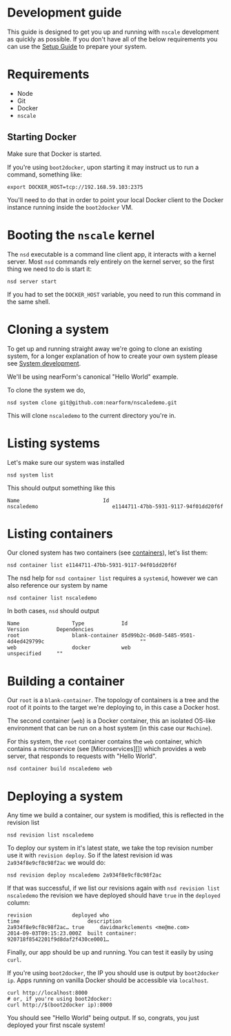# Development guide

This guide is designed to get you up and running with `nscale` 
development as quickly as possible. If you don't have all of
the below requirements you can use the [Setup Guide][setup-guide]
to prepare your system.

# Requirements

* Node
* Git
* Docker
* `nscale`

## Starting Docker
Make sure that Docker is started.

If you're using `boot2docker`, upon starting it may instruct us to run a command,
something like:

```
export DOCKER_HOST=tcp://192.168.59.103:2375
```

You'll need to do that in order to point your local Docker client to the Docker
instance running inside the `boot2docker` VM.

# Booting the `nscale` kernel
The `nsd` executable is a command line client app, it interacts
with a kernel server. Most `nsd` commands rely entirely on the 
kernel server, so the first thing we need to do is start it:

```
nsd server start
```

If you had to set the `DOCKER_HOST` variable, you need to run this command
in the same shell.

# Cloning a system

To get up and running straight away we're going to clone an existing system,
for a longer explanation of how to create your own system please see
[System development](system-development).

We'll be using nearForm's canonical "Hello World" example. 

To clone the system we do, 

```
nsd system clone git@github.com:nearform/nscaledemo.git
```

This will clone `nscaledemo` to the current directory you're in.

# Listing systems

Let's make sure our system was installed

```
nsd system list
```

This should output something like this

```
Name                           Id
nscaledemo                        e1144711-47bb-5931-9117-94f01dd20f6f
```

# Listing containers

Our cloned system has two containers (see [containers][container]), let's list
them: 

```
nsd container list e1144711-47bb-5931-9117-94f01dd20f6f
```

The nsd help for `nsd container list` requires a `systemid`, however
we can also reference our system by name

```
nsd container list nscaledemo
```

In both cases, `nsd` should output

```
Name                 Type            Id                                                 Version         Dependencies                                                          
root                 blank-container 85d99b2c-06d0-5485-9501-4d4ed429799c                               ""                                                                    
web                  docker          web                                                unspecified     ""                                                                    
```

# Building a container

Our `root` is a `blank-container`. The topology of containers is a tree and
the root of it points to the target we're deploying to, in this case a Docker
host.

The second container (`web`) is a Docker container, this an isolated OS-like
environment that can be run on a host system (in this case our `Machine`).

For this system, the `root` container contains the `web` container, 
which contains a microservice (see [Microservices][]) which provides
a web server, that responds to requests with "Hello World".


```
nsd container build nscaledemo web
```

# Deploying a system

Any time we build a container, our system is modified, this is reflected 
in the revision list

```
nsd revision list nscaledemo
```

To deploy our system in it's latest state, we take the top revision number
use it with `revision deploy`. So if the latest revision id was `2a934f8e9cf8c98f2ac`
we would do:

```
nsd revision deploy nscaledemo 2a934f8e9cf8c98f2ac
```

If that was successful, if we list our revisions again with `nsd revision list nscaledemo` the revision we have deployed should have `true` in the `deployed` column:

```
revision             deployed who                                                     time                      description
2a934f8e9cf8c98f2ac… true     davidmarkclements <me@me.com>                                2014-09-03T09:15:23.000Z  built container: 920718f8542201f9d8daf2f430ce0001…
```

Finally, our app should be up and running. You can test it easily by using `curl`.

If you're using `boot2docker`, the IP you should use is output by `boot2docker ip`.
Apps running on vanilla Docker should be accessible via `localhost`.

```
curl http://localhost:8000
# or, if you're using boot2docker:
curl http://$(boot2docker ip):8000
```

You should see "Hello World" being output. If so, congrats, you just deployed
your first nscale system!


[setup-guide]: setup-guide.md
[container]: glossary.md#container
[web-app]: https://github.com/nearform/nscaledemoweb/blob/master/index.js
